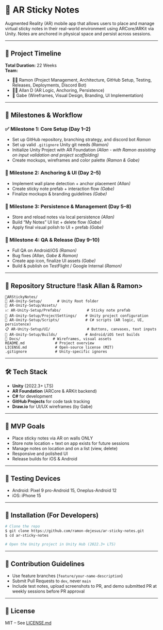 # 📌 AR Sticky Notes

Augmented Reality (AR) mobile app that allows users to place and manage virtual sticky notes in their real-world environment using ARCore/ARKit via Unity. Notes are anchored in physical space and persist across sessions.

---

## 🔕️ Project Timeline
**Total Duration:** 22 Weeks  
**Team:**
- 👨‍💻 Ramon (Project Management, Architecture, GitHub Setup, Testing, Releases, Deployments, Discord Bot)
- 👨‍💻 Allan D (AR Logic, Anchoring, Persistence)
- 🎨 Gabe (Wireframes, Visual Design, Branding, UI Implementation)

---

## 🚀 Milestones & Workflow

### ✅ Milestone 1: Core Setup (Day 1–2)
- Set up GitHub repository, branching strategy, and discord bot *Ramon*
- Set up valid `.gitignore` Unity git needs *(Ramon)*
- Initialize Unity Project with AR Foundation *(Allan - with Ramon assisting on input validation and project scaffolding)*
- Create mockups, wireframes and color palette  *(Ramon & Gabe)*

### 🔧 Milestone 2: Anchoring & UI (Day 2–5)
- Implement wall plane detection + anchor placement *(Allan)*
- Create sticky note prefab + interaction flow *(Gabe)*
- Finalize mockups & branding guidelines *(Gabe)*

### 📀 Milestone 3: Persistence & Management (Day 5–8)
- Store and reload notes via local persistence *(Allan)*
- Build “My Notes” UI list + delete flow *(Gabe)*
- Apply final visual polish to UI + prefab *(Gabe)*

### 🧪 Milestone 4: QA & Release (Day 9–10)
- Full QA on Android/iOS *(Ramon)*
- Bug fixes *(Allan, Gabe & Ramon)*
- Create app icon, finalize UI assets *(Gabe)*
- Build & publish on TestFlight / Google Internal *(Ramon)*

---

## 📁 Repository Structure !!ask Allan & Ramon>
```
📆ARStickyNotes/
📄 AR-Unity-Setup/       # Unity Root folder
👤 AR-Unity-Setup/Assets/
📈 AR-Unity-Setup/Prefabs/            # Sticky note prefab
📄 AR-Unity-Setup/ProjectSettings/    # Unity project configuration
📃 AR-Unity-Setup/Scripts/            # C# scripts (AR logic, UI, persistence)
📋 AR-Unity-Setup/UI/                 # Buttons, canvases, text inputs
📄 AR-Unity-Setup/Builds/             # Android/iOS test builds
📄 Docs/               # Wireframes, visual assets
README.md              # Project overview
LICENSE.md             # Open-source license (MIT)
.gitignore             # Unity-specific ignores

```

---

## 🛠️ Tech Stack
- **Unity** (2022.3+ LTS)
- **AR Foundation** (ARCore & ARKit backend)
- **C#** for development
- **GitHub Projects** for code task tracking
- **Draw.io** for UI/UX wireframes (by Gabe)

---

## 🎯 MVP Goals
- Place sticky notes via AR on walls ONLY
- Store note location + text on app exists for future sessions
- Manage notes on location and on a list (view, delete)
- Responsive and polished UI
- Release builds for iOS & Android

---

## 🧪 Testing Devices
- Android: Pixel 9 pro-Android 15, Oneplus-Android 12
- iOS: iPhone 15

---

## 📆 Installation (For Developers) 
```bash
# Clone the repo
$ git clone https://github.com/ramon-dejesus/ar-sticky-notes.git
$ cd ar-sticky-notes

# Open the Unity project in Unity Hub (2022.3+ LTS)
```

---

## 👥 Contribution Guidelines
- Use feature branches (`feature/your-name-description`)
- Submit Pull Requests to `dev`, never `main`
- Include test notes, upload screenshots to PR, and demo submitted PR at weekly sessions before PR approval

---

## 📃 License
MIT – See [LICENSE.md](./LICENSE.md)
